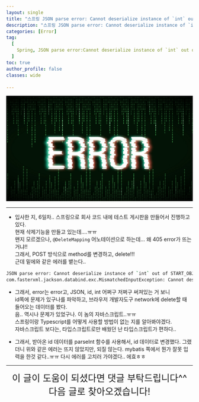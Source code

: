 ```yaml
---
layout: single
title: "스프링 JSON parse error: Cannot deserialize instance of `int` out of START_OBJECT token; nested exception"
description: "스프링 JSON parse error: Cannot deserialize instance of `int` out of START_OBJECT token; nested exception"
categories: [Error]
tag:
  [
    Spring, JSON parse error:Cannot deserialize instance of `int` out of START_OBJECT token; nested exception, JSON, parse, error, Cannot, deserialize, instance, of, START_OBJECT, nested, exception
  ]
toc: true
author_profile: false
classes: wide

---
```


![](/assets/img/etc/error.png)

---

- 입사한 지, 6일차.. 스프링으로 회사 코드 내에 테스트 게시판을 만들어서 진행하고 있다.<br>
현재 삭제기능을 만들고 있는데....ㅠㅠ<br>
왠지 모르겠으나, `@DeleteMapping` 어노테이션으로 하는데... 왜 405 error가 뜨는거냐!!<br>
그래서, POST 방식으로 method를 변경하고, delete!!!<br>
근데 밑에와 같은 에러를 뱉는다..<br>

```bash
JSON parse error: Cannot deserialize instance of `int` out of START_OBJECT token; nested exception is 
com.fasterxml.jackson.databind.exc.MismatchedInputException: Cannot deserialize instance of `int` out of START_OBJECT token
```

- 그래서, error는 error고, JSON, id, int 어쩌구 저쩌구 써져있는 거 보니<br>
id쪽에 문제가 있구나를 파악하고, 브라우저 개발자도구 network에 delete할 때 들어오는 데이터를 봤다.<br>
음.. 역시나 문제가 있었구나. 이 놈의 자바스크립트..ㅠㅠ<br>
스프링이랑 Typescript를 어떻게 사용할 방법이 없는 지를 알아봐야겠다.<br>
자바스크립트 보다는, 타입스크립트로만 배웠던 난 타입스크립트가 편하다..

- 그래서, 받아온 id 데이터를 parseInt 함수를 사용해서, id 데이터로 변경했다.
그랬더니 위와 같은 에러는 뜨지 않았지만, 되질 않는다. mybatis 쪽에서 뭔가 잘못 입력을 한것 같다..ㅠㅠ
다시 에러를 고치러 가야겠다.. 에효ㅎㅎ

---

<div style="font-size:25px; text-align:center">
이 글이 도움이 되셨다면 댓글 부탁드립니다^^<br>
다음 글로 찾아오겠습니다!
</div>
